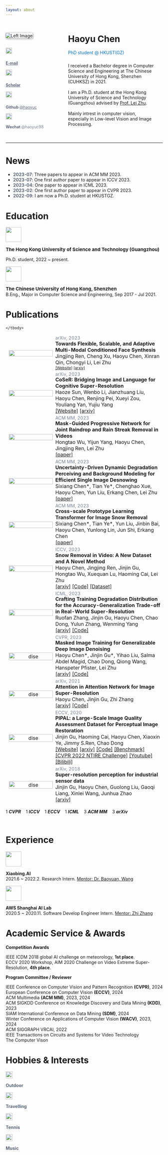 ```yaml
---
layout: about 
---
```


<br/>




<!--# Bio

I received a Bachelor degree in Computer Science and Engineering at The Chinese University of Hong Kong, Shenzhen (CUHKSZ) in 2021.    
I am a Ph.D. student at the Hong Kong University of Science and Technology (Guangzhou) advised by [Prof. Lei Zhu](https://sites.google.com/site/indexlzhu/home).   
Mainly intrest in computer vision, especially in **Low-level Vision**.

[Google Scholar](https://scholar.google.com/citations?&user=KWbcBucAAAAJ) &nbsp;&nbsp;&nbsp;
[GitHub](https://github.com/haoyuc) &nbsp;&nbsp;&nbsp;
[Email](mailto:hchen794@connect.hkust-gz.edu.cn)

-->



<style>
  a:hover {
    text-decoration: underline;
  }
</style>


<style>
  @keyframes blink {
    0% {
      opacity: 1;
    }
    50% {
      opacity: 0.5;
      transform: scale(1.1);
    }
    100% {
      opacity: 1;
    }
  }

  a:hover {
    animation: blink 1s forwards;
    /* color: red; */
    /* text-shadow: 0 0 4px yellow; */
  }
</style>


<div style="display: flex; padding-top:20px; padding-bottom:5px; flex-wrap: wrap;">


  <!-- Left Column -->
  <div style="flex: 1.35; width: 25%; padding: 0px; box-sizing: border-box; min-width:150px; padding-bottom:30px;" class="left-column">
    <img src="../assets/img/IMG_6589.JPG" alt="Left Image" style="max-width: 100%; height: auto; margin-bottom: 30px; box-shadow:1px 1px 5px 0px rgba(0,0,0,0.5);">
    <!-- <p style="text-align:left;"> -->
      <!-- <h1 style="margin-top:2px!important;">
        <name>Haoyu Chen</name>
      </h1>
    <p style="color: rgb(0, 102, 153); margin-top: 0px;">PhD student @ HKUST(GZ)</p> -->


  <div class="media">
    <a name="fsaf" class="pull-left"  style="padding-right:10px;">
      <img class="media-object" src="../assets/img/email.svg" width="20px" height="20px" style="margin-bottom:10px;">
    </a>
    <div class="media-body">
      <p class="media-heading"  style="color: rgb(118, 130, 150); font-size: 0.9em;">
        <strong style="color: rgb(90, 100, 120);">
          <a href="mailto:hchen794@connect.hkust-gz.edu.cn" style="color: rgb(90, 100, 120);" onmouseover="this.style.color='#006699';this.style.transition='color 0.3s ease'" onmouseout="this.style.color='#5A6478';">E-mail</a>
      </strong>
        <!-- @hchen794 -->
        <!-- @connect.hkust-gz.edu.cn -->
      </p>
    </div>
  </div>

  <div class="media">
    <a name="fsaf" class="pull-left" style="padding-right:10px;">
      <img class="media-object" src="../assets/img/google_scholar.png" width="20px" height="20px" style="margin-bottom:10px;" />
    </a>
    <div class="media-body">
      <p class="media-heading" style="color: rgb(118, 130, 150); font-size: 0.9em;">
        <strong style="color: rgb(90, 100, 120);">
          <a href="https://scholar.google.com/citations?user=KWbcBucAAAAJ" style="color: rgb(90, 100, 120);" onmouseover="this.style.color='#006699';this.style.transition='color 0.3s ease'" onmouseout="this.style.color='#5A6478';">Scholar</a>
      </strong>
        <!-- @Haoyu Chen -->
        <!-- @connect.hkust-gz.edu.cn -->
      </p>
    </div>
  </div>

  <div class="media">
    <a name="fsaf" class="pull-left"  style="padding-right:10px;">
      <img class="media-object" src="../assets/img/github.svg" width="20px" height="20px" style="margin-bottom:10px;">
    </a>
    <div class="media-body">
      <p class="media-heading"  style="color: rgb(118, 130, 150); font-size: 0.9em;">
        <strong style="color: rgb(90, 100, 120);">
          Github
      </strong>
        <a href="https://github.com/haoyuc" style="color: rgb(90, 100, 120);" onmouseover="this.style.color='#006699';this.style.transition='color 0.3s ease'" onmouseout="this.style.color='#5A6478';">@haoyuc</a>
      </p>
    </div>
  </div>

  <div class="media">
  <a name="fsaf" class="pull-left"  style="padding-right:10px;">
    <img class="media-object" src="../assets/img/wechat.svg" width="20px" height="20px">
  </a>
  <div class="media-body">
    <p class="media-heading"  style="color: rgb(118, 130, 150); font-size: 0.9em;">
      <strong style="color: rgb(90, 100, 120);">
        Wechat
    </strong>
    <span onmouseover="showText('Feel free to contact me.')" onmouseout="hideText()">@haoyuc98</span>
    </p>
  </div>
</div>

  <!-- <style>
    /* 添加样式以使 tooltip 更美观 */
    span.tooltip {
      position: relative;
      cursor: pointer;
    }

    span.tooltip::after {
      content: attr(data-tooltip);
      position: absolute;
      background-color: #fff;
      color: #000;
      padding: 5px;
      border-radius: 5px;
      bottom: 125%;
      left: 50%;
      transform: translateX(-50%);
      opacity: 0;
      visibility: hidden;
      transition: opacity 0.3s ease, visibility 0.3s ease;
    }

    span.tooltip:hover::after {
      opacity: 1;
      visibility: visible;
      writing-mode: horizontal-tb;

    }
  </style>


  <p>悬停在 <span class="tooltip" data-tooltip="Feel free to content me.">这里</span> 显示新的文字。</p> -->


<!-- <span onmouseover="showText('Feel free to content me.')" onmouseout="hideText()">悬停在这里</span> -->

<div id="tooltip" style="display: none; position: absolute; background-color: #fff; border: 1px solid #ccc; padding: 5px; box-shadow: 2px 2px 5px rgba(0, 0, 0, 0.2); border-radius: 8px; transition: opacity 0.s;"></div>

<script>
  function showText(text) {
    var tooltip = document.getElementById('tooltip');
    tooltip.innerHTML = text;
    tooltip.style.display = 'block';
  }

  function hideText() {
    var tooltip = document.getElementById('tooltip');
    tooltip.style.display = 'none';
  }
</script>


  </div>


  <!-- Right Column -->
  <div style="flex: 3; width: 70%; padding: 20px; box-sizing: border-box; margin-left: auto; padding-left:50px; padding-top:0px;" class="right-column">
    <h1 style="margin-top:2px!important;">
        <name>Haoyu Chen</name>
    </h1>
    <p style="color: #0070c9; margin-top: 0px;">PhD student @ HKUST(GZ)</p>
    <p style="margin-bottom: 25px;"></p>
    <p style="margin: 0;">I received a Bachelor degree in Computer Science and Engineering at The Chinese University of Hong Kong, Shenzhen (CUHKSZ) in 2021. </p>
    <br/>
        I am a Ph.D. student at the Hong Kong University of Science and Technology (Guangzhou) advised by <a href="https://sites.google.com/site/indexlzhu/home?authuser=0">Prof. Lei Zhu</a>.  
        <br><br>
        Mainly intrest in computer vision, especially in Low-level Vision and Image Processing.
        <p style="margin-bottom:0px;">
        <!-- <a href="mailto:hchen794@connect.hkust-gz.edu.cn"> Email </a> &nbsp;/&nbsp; -->
        <!-- <a href="https://scholar.google.com/citations?&user=KWbcBucAAAAJ"> Google Scholar </a> &nbsp;/&nbsp; -->
        <!-- <a href="https://github.com/haoyuc"> GitHub </a>  -->
  </p>  
  </div>



</div>






<hr style="border-top: 1px solid #e3e3e3; margin-top: -5px ">

# News

<!-- - **2023-07**: Three papers to appear in ACM MM 2023.
- **2023-07**: One first author paper to appear in ICCV 2023.
- **2023-04**: One paper to appear in ICML 2023.
- **2023-02**: One first author paper to appear in CVPR 2023.  
- **2022-09**: I am now a Ph.D. student at HKUSTGZ. -->


<ul>
  <li><strong style="color: rgb(90, 100, 120);">2023-07</strong>: Three papers to appear in ACM MM 2023.</li>
  <li><strong style="color: rgb(90, 100, 120);">2023-07</strong>: One first author paper to appear in ICCV 2023.</li>
  <li><strong style="color: rgb(90, 100, 120);">2023-04</strong>: One paper to appear in ICML 2023.</li>
  <li><strong style="color: rgb(90, 100, 120);">2023-02</strong>: One first author paper to appear in CVPR 2023.</li>
  <li><strong style="color: rgb(90, 100, 120);">2022-09</strong>: I am now a Ph.D. student at HKUSTGZ.</li>
</ul>


# Education

<p>
</p>
<div class="media">
	<a name="fsaf" class="pull-left">
		<img class="media-object" src="../assets/img/hkust.png" width="50px" height="48px">
	</a>
	<div class="media-body">
		<p class="media-heading">
			<strong  style="font-size: 15px;">
				 The Hong Kong University of Science and Technology (Guangzhou)
		 </strong>
     <div>
			Ph.D. student, 2022 ~ present.
     </div>
		</p>
	</div>
</div>



<div class="media">
	<a name="fsaf" class="pull-left">
		<img class="media-object" src="../assets/img/cuhksz.png" width="50px" height="48px">
	</a>
	<div class="media-body">
		<p class="media-heading">
			<strong style="font-size: 15px;">
				 The Chinese University of Hong Kong, Shenzhen
		 </strong><br>
			B.Eng., Major in Computer Science and Engineering, Sep 2017 - Jul 2021.
		</p>
	</div>
</div>






# Publications

<table style="width:100%;border:0px;border-spacing:0px;border-collapse:separate;margin-right:auto;margin-left:auto;"><tbody>






<!-- =================================================================================== -->
  <tr>
    <td style="margin:5px;padding:5px;width:30%;max-width:30%" align="center" class="image-wrapper">
      <img style="margin:5px;padding-right:20px;width:100%;max-width:100%;" src="../assets/img/face.jpg" alt="">
    </td>
    <td width="75%" valign="center" class="text-wrapper"> 
      <div style="color: rgb(118, 130, 150); font-size: 0.9em; line-height: 1;">arXiv, 2023</div>
      <div  class="paper-title">
        <strong>
        Towards Flexible, Scalable, and Adaptive Multi-Modal Conditioned Face Synthesis
        </strong>
      </div>
      <div class="author">
      Jingjing Ren, Cheng Xu, <span class="author-me">Haoyu Chen</span>, Xinran Qin, Chongyi Li, Lei Zhu
      </div>
      <div  style="font-size: 12px;!important">
      <!-- <em>ACM Multimedia <strong>(ACM MM)</strong></em>, 2023 -->
      <a href="https://jingjingrenabc.github.io/multimodal-face-synthesis/">[Website]</a> 
      <a href="https://arxiv.org/abs/2312.16274">[arxiv]</a> 
      <!-- <a href="">[Code]</a> -->
      <!-- <a href="https://paperswithcode.com/dataset/pipal-perceptual-iqa-dataset">[Benchmark]</a>  -->
      <!-- <a href="https://www.jasongt.com/research-full">[CVPR 2022 NTIRE Challenge]</a>  -->
      <!-- <a href="https://www.youtube.com/watch?v=315Umwgpa6s">[Youtube]</a>  -->
      <!-- <a href="https://www.bilibili.com/video/BV1cr4y1P7s4">[Bilibili]</a>  -->
      </div>
      <!-- <br> -->
      <!-- <p> 
          We propose a novel machine learning problem – the SRP problem as reconstructing high-quality data from unsatisfactory sensor data in industrial systems. 
      </p> -->
    </td>
</tr>
<!-- =================================================================================== -->




<!-- =================================================================================== -->
  <tr>
    <td style="margin:5px;padding:5px;width:30%;max-width:30%" align="center" class="image-wrapper">
      <img style="margin:5px;padding-right:20px;width:100%;max-width:100%;" src="../assets/img/coser.png" alt="">
    </td>
    <td width="75%" valign="center" class="text-wrapper"> 
      <div style="color: rgb(118, 130, 150); font-size: 0.9em; line-height: 1;">arXiv, 2023</div>
      <div  class="paper-title">
        <strong>
        CoSeR: Bridging Image and Language for Cognitive Super-Resolution
        </strong>
      </div>
      <div class="author">
      Haoze Sun, Wenbo Li, Jianzhuang Liu, <span class="author-me">Haoyu Chen</span>, Renjing Pei, Xueyi Zou, Youliang Yan, Yujiu Yang
      </div>
      <!-- <em>ACM Multimedia <strong>(ACM MM)</strong></em>, 2023 -->
     <!-- <br> -->
      <a href="https://coser-main.github.io/">[Website]</a> 
      <a href="https://arxiv.org/abs/2311.16512">[arxiv]</a> 
      <!-- <a href="">[Code]</a> -->
      <!-- <a href="https://paperswithcode.com/dataset/pipal-perceptual-iqa-dataset">[Benchmark]</a>  -->
      <!-- <a href="https://www.jasongt.com/research-full">[CVPR 2022 NTIRE Challenge]</a>  -->
      <!-- <a href="https://www.youtube.com/watch?v=315Umwgpa6s">[Youtube]</a>  -->
      <!-- <a href="https://www.bilibili.com/video/BV1cr4y1P7s4">[Bilibili]</a>  -->
      <br>
      <!-- <p> 
          We propose a novel machine learning problem – the SRP problem as reconstructing high-quality data from unsatisfactory sensor data in industrial systems. 
      </p> -->
    </td>
</tr>
<!-- =================================================================================== -->

    


  <!-- =================================================================================== -->
  <tr>
    <td style="margin:5px;padding:5px;width:30%;max-width:30%" align="center" class="image-wrapper">
      <img style="margin:5px;padding-right:20px;width:100%;max-width:100%;" src="../assets/img/mm1.jpg" alt="">
    </td>
    <td width="75%" valign="center" class="text-wrapper"> 
      <div style="color: rgb(118, 130, 150); font-size: 0.9em; line-height: 1;">ACM MM, 2023</div>
      <div  class="paper-title">
        <strong>
        Mask-Guided Progressive Network for Joint Raindrop and Rain Streak Removal in Videos
        </strong>
      </div>
      <div class="author">
      Hongtao Wu, Yijun Yang, <span class="author-me">Haoyu Chen</span>, Jingjing Ren, Lei Zhu
      </div>
      <!-- <em>ACM Multimedia <strong>(ACM MM)</strong></em>, 2023 -->
     <!-- <br> -->
      <!-- <a href="https://www.jasongt.com/projectpages/pipal.html">[Website]</a>  -->
      <a href="https://dl.acm.org/doi/pdf/10.1145/3581783.3612001">[paper]</a> 
      <!-- <a href="">[Code]</a> -->
      <!-- <a href="https://paperswithcode.com/dataset/pipal-perceptual-iqa-dataset">[Benchmark]</a>  -->
      <!-- <a href="https://www.jasongt.com/research-full">[CVPR 2022 NTIRE Challenge]</a>  -->
      <!-- <a href="https://www.youtube.com/watch?v=315Umwgpa6s">[Youtube]</a>  -->
      <!-- <a href="https://www.bilibili.com/video/BV1cr4y1P7s4">[Bilibili]</a>  -->
      <br>
      <!-- <p> 
          We propose a novel machine learning problem – the SRP problem as reconstructing high-quality data from unsatisfactory sensor data in industrial systems. 
      </p> -->
    </td>
</tr>
<!-- =================================================================================== -->

    

  <!-- =================================================================================== -->
  <tr>
    <td style="margin:5px;padding:5px;width:30%;max-width:30%" align="center" class="image-wrapper">
      <img style="margin:5px;padding-right:20px;width:100%;max-width:100%;" src="../assets/img/mm2.jpg" alt="">
    </td>
    <td width="75%" valign="center" class="text-wrapper"> 
      <div style="color: rgb(118, 130, 150); font-size: 0.9em; line-height: 1;">ACM MM, 2023</div>
      <div  class="paper-title">
        <strong>
        Uncertainty-Driven Dynamic Degradation Perceiving and Background Modeling for Efficient Single Image Desnowing
        </strong>
      </div>
      <div class="author">
      Sixiang Chen*, Tian Ye*, Chenghao Xue, <span class="author-me">Haoyu Chen</span>, Yun Liu, Erkang Chen, Lei Zhu
      </div>
      <!-- <em>ACM Multimedia <strong>(ACM MM)</strong></em>, 2023 -->
      <!-- <br> -->
      <!-- <a href="https://www.jasongt.com/projectpages/pipal.html">[Website]</a>  -->
      <a href="https://dl.acm.org/pdf/10.1145/3581783.3612003">[paper]</a> 
      <!-- <a href="">[Code]</a> -->
      <!-- <a href="https://paperswithcode.com/dataset/pipal-perceptual-iqa-dataset">[Benchmark]</a>  -->
      <!-- <a href="https://www.jasongt.com/research-full">[CVPR 2022 NTIRE Challenge]</a>  -->
      <!-- <a href="https://www.youtube.com/watch?v=315Umwgpa6s">[Youtube]</a>  -->
      <!-- <a href="https://www.bilibili.com/video/BV1cr4y1P7s4">[Bilibili]</a>  -->
  <br>
      <!-- <p> 
          We propose a novel machine learning problem – the SRP problem as reconstructing high-quality data from unsatisfactory sensor data in industrial systems. 
      </p> -->
    </td>
</tr>
<!-- =================================================================================== -->





  <!-- =================================================================================== -->
  <tr>
    <td style="margin:5px;padding:5px;width:30%;max-width:30%" align="center" class="image-wrapper">
      <img style="margin:5px;padding-right:20px;width:100%;max-width:100%;" src="../assets/img/mm3.jpg" alt="">
    </td>
    <td width="75%" valign="center" class="text-wrapper"> 
      <div style="color: rgb(118, 130, 150); font-size: 0.9em; line-height: 1;">ACM MM, 2023</div>
      <div  class="paper-title">
        <strong>
        Cross-scale Prototype Learning Transformer for Image Snow Removal
        </strong>
      </div>
      <div class="author">
      Sixiang Chen*, Tian Ye*, Yun Liu, Jinbin Bai, <span class="author-me">Haoyu Chen</span>, Yunlong Lin, Jun Shi, Erkang Chen
      </div>
      <!-- <em>ACM Multimedia <strong>(ACM MM)</strong></em>, 2023 -->
    <!-- <br> -->
      <!-- <a href="https://www.jasongt.com/projectpages/pipal.html">[Website]</a>  -->
      <a href="https://dl.acm.org/doi/pdf/10.1145/3581783.3611893">[paper]</a> 
      <!-- <a href="">[Code]</a> -->
      <!-- <a href="https://paperswithcode.com/dataset/pipal-perceptual-iqa-dataset">[Benchmark]</a>  -->
      <!-- <a href="https://www.jasongt.com/research-full">[CVPR 2022 NTIRE Challenge]</a>  -->
      <!-- <a href="https://www.youtube.com/watch?v=315Umwgpa6s">[Youtube]</a>  -->
      <!-- <a href="https://www.bilibili.com/video/BV1cr4y1P7s4">[Bilibili]</a>  -->
  <br>
      <!-- <p> 
          We propose a novel machine learning problem – the SRP problem as reconstructing high-quality data from unsatisfactory sensor data in industrial systems. 
      </p> -->
    </td>
</tr>
<!-- =================================================================================== -->



  <!-- =================================================================================== -->
  <tr>
    <td style="margin:5px;padding:5px;width:30%;max-width:30%" align="center" class="image-wrapper">
      <img style="margin:5px;padding-right:20px;width:100%;max-width:100%;" src="../assets/img/desnow.jpg" alt="">
    </td>
    <td width="75%" valign="center" class="text-wrapper"> 
      <div style="color: rgb(118, 130, 150); font-size: 0.9em; line-height: 1;">ICCV, 2023</div>
      <div  class="paper-title">
        <strong>
        Snow Removal in Video: A New Dataset and A Novel Method
        </strong>
      </div>
      <div class="author">
      <span class="author-me">Haoyu Chen</span>, Jingjing Ren, Jinjin Gu, Hongtao Wu, Xuequan Lu, Haoming Cai, Lei Zhu
      </div>
      <!-- <em>International Conference on Computer Vision <strong>(ICCV)</strong></em>, 2023 -->
      <!-- <br> -->
      <!-- <a href="https://www.jasongt.com/projectpages/pipal.html">[Website]</a>  -->
      <a href="https://openaccess.thecvf.com/content/ICCV2023/html/Chen_Snow_Removal_in_Video_A_New_Dataset_and_A_Novel_ICCV_2023_paper.html">[arxiv]</a> 
      <a href="https://github.com/haoyuc/VideoDesnowing">[Code]</a>
      <a href="https://haoyuchen.com/VideoDesnowing">[Dataset]</a>
      <!-- <a href="https://paperswithcode.com/dataset/pipal-perceptual-iqa-dataset">[Benchmark]</a>  -->
      <!-- <a href="https://www.jasongt.com/research-full">[CVPR 2022 NTIRE Challenge]</a>  -->
      <!-- <a href="https://www.youtube.com/watch?v=315Umwgpa6s">[Youtube]</a>  -->
      <!-- <a href="https://www.bilibili.com/video/BV1cr4y1P7s4">[Bilibili]</a>  -->
  <br>
      <!-- <p> 
          We propose a novel machine learning problem – the SRP problem as reconstructing high-quality data from unsatisfactory sensor data in industrial systems. 
      </p> -->
    </td>
</tr>
<!-- =================================================================================== -->



  <!-- =================================================================================== -->
  <tr>
    <td style="margin:5px;padding:5px;width:30%;max-width:30%" align="center" class="image-wrapper">
      <img style="margin:5px;padding-right:20px;width:100%;max-width:100%;" src="../assets/img/icml23.jpg" alt="">
    </td>
    <td width="75%" valign="center" class="text-wrapper"> 
      <div style="color: rgb(118, 130, 150); font-size: 0.9em; line-height: 1;">ICML, 2023</div>
      <div  class="paper-title">
        <strong>
        Crafting Training Degradation Distribution for the Accuracy-Generalization Trade-off in Real-World Super-Resolution
        </strong>
      </div>
      <div class="author">
      Ruofan Zhang, Jinjin Gu, <span class="author-me">Haoyu Chen</span>, Chao Dong, Yulun Zhang, Wenming Yang
      </div>
      <!-- <em>International Conference on Machine Learning <strong>(ICML)</strong></em>, 2023 -->
      <!-- <br> -->
      <!-- <a href="https://www.jasongt.com/projectpages/pipal.html">[Website]</a>  -->
      <a href="https://arxiv.org/abs/2305.18107">[arxiv]</a> 
      <a href="">[Code]</a>
      <!-- <a href="https://paperswithcode.com/dataset/pipal-perceptual-iqa-dataset">[Benchmark]</a>  -->
      <!-- <a href="https://www.jasongt.com/research-full">[CVPR 2022 NTIRE Challenge]</a>  -->
      <!-- <a href="https://www.youtube.com/watch?v=315Umwgpa6s">[Youtube]</a>  -->
      <!-- <a href="https://www.bilibili.com/video/BV1cr4y1P7s4">[Bilibili]</a>  -->
  <br>
      <!-- <p> 
          We propose a novel machine learning problem – the SRP problem as reconstructing high-quality data from unsatisfactory sensor data in industrial systems. 
      </p> -->
    </td>
</tr>
<!-- =================================================================================== -->




    

  <!-- =================================================================================== -->
  <tr>
    <td style="margin:5px;padding:5px;width:30%;max-width:30%" align="center" class="image-wrapper">
      <img style="margin:5px;padding-right:20px;width:100%;max-width:100%;" src="../assets/img/mask.jpg" alt="dise">
    </td>
    <td width="75%" valign="center" class="text-wrapper"> 
      <div style="color: rgb(118, 130, 150); font-size: 0.9em; line-height: 1;">CVPR, 2023</div>
      <div  class="paper-title">
        <strong>
        Masked Image Training for Generalizable Deep Image Denoising
        </strong>
      </div>
      <div class="author">
      <span class="author-me">Haoyu Chen*</span>, Jinjin Gu*, Yihao Liu, Salma Abdel Magid, Chao Dong, Qiong Wang, Hanspeter Pfister, Lei Zhu
      </div>
      <!-- <em>IEEE Conference on Computer Vision and Pattern Recognition <strong>(CVPR)</strong></em>, 2023 -->
      <!-- <br> -->
      <!-- <a href="https://www.jasongt.com/projectpages/pipal.html">[Website]</a>  -->
      <a href="https://arxiv.org/abs/2303.13132">[arxiv]</a> 
      <a href="https://github.com/haoyuc/MaskedDenoising">[Code]</a>
      <!-- <a href="https://paperswithcode.com/dataset/pipal-perceptual-iqa-dataset">[Benchmark]</a>  -->
      <!-- <a href="https://www.jasongt.com/research-full">[CVPR 2022 NTIRE Challenge]</a>  -->
      <!-- <a href="https://www.youtube.com/watch?v=315Umwgpa6s">[Youtube]</a>  -->
      <!-- <a href="https://www.bilibili.com/video/BV1cr4y1P7s4">[Bilibili]</a>  -->
  <br>
      <!-- <p> 
          We propose a novel machine learning problem – the SRP problem as reconstructing high-quality data from unsatisfactory sensor data in industrial systems. 
      </p> -->
    </td>
</tr>
<!-- =================================================================================== -->




  <!-- =================================================================================== -->
  <tr>
    <td style="padding:5px;width:30%;max-width:30%" align="center" class="image-wrapper">
      <img style="margin:5px;padding-right:20px;width:100%;max-width:100%;" src="../assets/img/AAN.jpg" alt="dise">
    </td>
    <td width="75%" valign="center"  class="text-wrapper">
      <div style="color: rgb(118, 130, 150); font-size: 0.9em; line-height: 1;">arXiv, 2021</div>
      <div  class="paper-title">
        <strong>
        Attention in Attention Network for Image Super-Resolution
        </strong>
      </div>
      <div class="author">
      <span class="author-me">Haoyu Chen</span>, Jinjin Gu, Zhi Zhang
      </div>
      <!-- <em>arXiv</em>, 2021 -->
      <!-- <br> -->
      <!-- <a href="https://www.jasongt.com/projectpages/pipal.html">[Website]</a>  -->
      <a href="https://arxiv.org/abs/2104.09497">[arxiv]</a> 
      <a href="https://github.com/haoyuc/A2N">[Code]</a>
      <!-- <a href="https://paperswithcode.com/dataset/pipal-perceptual-iqa-dataset">[Benchmark]</a>  -->
      <!-- <a href="https://www.jasongt.com/research-full">[CVPR 2022 NTIRE Challenge]</a>  -->
      <!-- <a href="https://www.youtube.com/watch?v=315Umwgpa6s">[Youtube]</a>  -->
      <!-- <a href="https://www.bilibili.com/video/BV1cr4y1P7s4">[Bilibili]</a>  -->
  <br>
      <!-- <p> 
          We propose a novel machine learning problem – the SRP problem as reconstructing high-quality data from unsatisfactory sensor data in industrial systems. 
      </p> -->
    </td>
</tr>
<!-- =================================================================================== -->



  <!-- =================================================================================== -->
  <tr>
      <td style="margin:5px;padding:5px;width:30%;max-width:30%" align="center" class="image-wrapper">
        <img style="margin:5px;padding-right:20px;width:100%;max-width:100%;" src="../assets/img/PIPAL.jpg" alt="dise">
      </td>
      <td width="75%" valign="center" class="text-wrapper">
        <div style="color: rgb(118, 130, 150); font-size: 0.9em; line-height: 1;">ECCV, 2020</div>
        <div  class="paper-title">
          <strong>
          PIPAL: a Large-Scale Image Quality Assessment Dataset for Perceptual Image Restoration
          </strong>
        </div>
      <div class="author">
        Jinjin Gu, Haoming Cai, <span class="author-me">Haoyu Chen</span>, Xiaoxin Ye, Jimmy S.Ren, Chao Dong
      </div>
        <!-- <em>European Conference on Computer Vision  <strong>(ECCV)</strong></em>, 2020 -->
        <!-- <br> -->
        <a href="https://www.jasongt.com/projectpages/pipal.html">[Website]</a> 
        <a href="https://arxiv.org/abs/2007.12142">[arxiv]</a> 
        <a href="https://github.com/HaomingCai/PIPAL-Codebase">[Code]</a>
        <a href="https://paperswithcode.com/dataset/pipal-perceptual-iqa-dataset">[Benchmark]</a> 
        <a href="https://www.jasongt.com/research-full">[CVPR 2022 NTIRE Challenge]</a> 
        <a href="https://www.youtube.com/watch?v=315Umwgpa6s">[Youtube]</a> 
        <a href="https://www.bilibili.com/video/BV1cr4y1P7s4">[Bilibili]</a> 
    <br>
        <!-- <p> 
            We propose a novel machine learning problem – the SRP problem as reconstructing high-quality data from unsatisfactory sensor data in industrial systems. 
        </p> -->
      </td>
  </tr>
  <!-- =================================================================================== -->



  <!-- =================================================================================== -->
  <tr>
        <td style="margin:5px;padding:5px;width:30%;max-width:30%" align="center" class="image-wrapper">
          <img style="margin:5px;padding-right:20px;width:100%;max-width:100%;" src="../assets/img/SRP.jpg" alt="dise">
        </td>
        <td width="75%" valign="center"  class="text-wrapper">
        <div style="color: rgb(118, 130, 150); font-size: 0.9em; line-height: 1;">arXiv, 2018</div>
        <div  class="paper-title">
        <strong>
        Super-resolution perception for industrial sensor data
        </strong>
      </div>
      <div class="author">
        Jinjin Gu, <span class="author-me">Haoyu Chen</span>, Guolong Liu, Gaoqi Liang, Xinlei Wang, Junhua Zhao             
      </div>
        <!-- <em>arXiv</em>, 2018 -->
        <!-- <br> -->
        <!-- <a href="https://sstzal.github.io/DFRF/">[Website]</a>  -->
        <a href="https://arxiv.org/abs/1809.06687">[arxiv]</a> 
        <!-- <a href="https://www.youtube.com/watch?v=F6fkVNk9bBw&amp;ab_channel=Shens">[Video]</a>  -->
        <!-- <a href="https://github.com/sstzal/DFRF">[Code]</a> -->
        <br>
        <!-- <p> 
          We propose a novel machine learning problem – the SRP problem as reconstructing high-quality data from unsatisfactory sensor data in industrial systems. 
        </p> -->
      </td>
  </tr>
    <!-- =================================================================================== -->


  

    </tbody>
</table>


1 ***CVPR*** &nbsp;&nbsp; 1 ***ICCV*** &nbsp;&nbsp; 1 ***ECCV*** &nbsp;&nbsp; 1 ***ICML*** &nbsp;&nbsp; 3 ***ACM MM*** &nbsp;&nbsp; 3 ***arXiv***

<p style="padding:6px;"> </p>



<!-- <br> -->

# Experience 


<!-- **Xiaobing.AI**.   
	Research Intern.  Mentor: [Dr. Baoyuan, Wang](https://scholar.google.com.hk/citations?user=OWa5rOEAAAAJ), ( 2021.6 ~ 2022.2 )



**AWS Shanghai AI Lab**.   
	Software Develop Engineer Intern. Mentor: [Zhi Zhang](https://scholar.google.com.hk/citations?user=nZr0oXQAAAAJ), ( 2020.5 ~ 2020.11 )   


**The Chinese University of Hong Kong. [GAP Lab](https://mypage.cuhk.edu.cn/academics/hanxiaoguang/index.html)**.   
	Research Assistant.  Advisor: [Dr. Xiaoguang, Han](https://mypage.cuhk.edu.cn/academics/hanxiaoguang/index.html), ( 2019.6 ~ 2021 )   


**Institute of Automation Chinese Academy of Sciences**.           
	Research Assistant. Advisor: [Dr. Bo Xu](http://people.ucas.edu.cn/~xubo_casia), ( 2018.8 ~ 2018.9 )        -->


<p style="margin-bottom: 20px;"></p>

<div class="media">
	<a name="fsaf" class="pull-left">
		<img class="media-object" src="../assets/img/xiaobing.png" width="50px" height="48px">
	</a>
	<div class="media-body">
		<p class="media-heading">
			<strong>
				 Xiaobing.AI
		 </strong><br>
			2021.6 ~ 2022.2. Research Intern.  <a href="https://scholar.google.com.hk/citations?user=OWa5rOEAAAAJ" target="_blank">Mentor: Dr. Baoyuan, Wang</a> 
		</p>
	</div>
</div>



<div class="media">
	<a name="fsaf" class="pull-left">
		<img class="media-object" src="../assets/img/aws.png" width="50px" height="48px">
	</a>
	<div class="media-body">
		<p class="media-heading">
			<strong>
				 AWS Shanghai AI Lab
		 </strong><br>
			2020.5 ~ 2020.11. Software Develop Engineer Intern. <a href="https://scholar.google.com.hk/citations?user=nZr0oXQAAAAJ" target="_blank">Mentor: Zhi Zhang</a>  
		</p>
	</div>
</div>


<!-- <div class="media">
	<a name="fsaf" class="pull-left">
		<img class="media-object" src="../assets/img/casia.png" width="50px" height="48px">
	</a>
	<div class="media-body">
		<p class="media-heading">
			<strong>
				 Institute of Automation Chinese Academy of Sciences
		 </strong><br>
			2018.8 ~ 2018.9.  Research Assistant. <a href="http://people.ucas.edu.cn/~xubo_casia">Advisor: Dr. Bo Xu</a>       
		</p>
	</div>
</div>
 -->




# Academic Service & Awards

**Competition Awards**   
<p style="margin-bottom: 2px;"></p>

IEEE ICDM 2018 global AI challenge on meteorology, **1st place**.   
ECCV 2020 Workshop, AIM 2020 Challenge on Video Extreme Super-Resolution, **4th place**.

<p class="whiteline">
</p>

**Program Committee / Reviewer**  
<p style="margin-bottom: 2px;"></p>

IEEE Conference on Computer Vision and Pattern Recognition <strong>(CVPR)</strong>, 2024  
European Conference on Computer Vision <strong>(ECCV)</strong>, 2024     
ACM Multimedia **(ACM MM)**, 2023, 2024      
ACM SIGKDD Conference on Knowledge Discovery and Data Mining **(KDD)**, 2023     
SIAM International Conference on Data Mining **(SDM)**, 2024      
Winter Conference on Applications of Computer Vision **(WACV)**, 2023, 2024    
ACM SIGGRAPH VRCAI, 2022     
IEEE Transactions on Circuits and Systems for Video Technology     
The Computer Vison     



# Hobbies & Interests
<p style="margin-bottom: 5px;"></p>



<div class="media">
	<a name="fsaf" class="pull-left">
		<img class="media-object" src="../assets/img/outdoor2.png" width="22px" height="22px">
	</a>
	<div class="media-body">
		<p class="media-heading">
			<strong  style="color: rgb(90, 100, 120);">
				 Outdoor
		 </strong><br>
		</p>
	</div>
</div>


<div class="media">
	<a name="fsaf" class="pull-left">
		<img class="media-object" src="../assets/img/travel1.png" width="22px" height="22px">
	</a>
	<div class="media-body">
		<p class="media-heading">
			<strong  style="color: rgb(90, 100, 120);">
				 Travelling
		 </strong><br>
		</p>
	</div>
</div>


<div class="media">
	<a name="fsaf" class="pull-left">
		<img class="media-object" src="../assets/img/tennis.png" width="22px" height="22px">
	</a>
	<div class="media-body">
		<p class="media-heading">
			<strong  style="color: rgb(90, 100, 120);">
				 Tennis
		 </strong><br>
		</p>
	</div>
</div>


<div class="media">
	<a name="fsaf" class="pull-left">
		<img class="media-object" src="../assets/img/music.svg" width="22px" height="22px">
	</a>
	<div class="media-body">
		<p class="media-heading">
			<strong  style="color: rgb(90, 100, 120);">
				 Music
		 </strong><br>
		</p>
	</div>
</div>






<!--# Publications

Please refer to my [Publication](https://haoyuchen.com/portfolio/) or [Google Scholar](https://scholar.google.com/citations?&user=KWbcBucAAAAJ).

-->